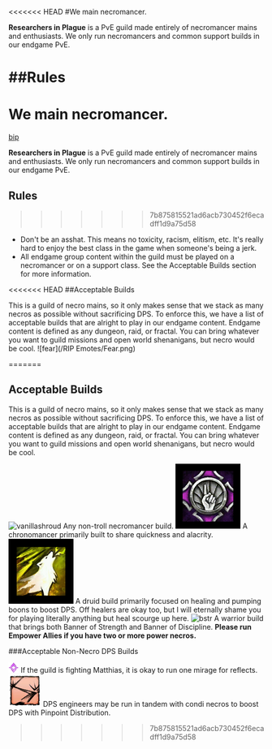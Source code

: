 <<<<<<< HEAD
#We main necromancer.

**Researchers in Plague** is a PvE guild made entirely of necromancer mains and enthusiasts. We only run necromancers and common support builds in our endgame PvE.

##Rules
=======
# We main necromancer.

[bip](/images/Blood_Is_Power.png)

**Researchers in Plague** is a PvE guild made entirely of necromancer mains and enthusiasts. We only run necromancers and common support builds in our endgame PvE.

## Rules
>>>>>>> 7b875815521ad6acb730452f6ecadff1d9a75d58

* Don't be an asshat. This means no toxicity, racism, elitism, etc. It's really hard to enjoy the best class in the game when someone's being a jerk.
* All endgame group content within the guild must be played on a necromancer or on a support class. See the Acceptable Builds section for more information.

<<<<<<< HEAD
##Acceptable Builds

This is a guild of necro mains, so it only makes sense that we stack as many necros as possible without sacrificing DPS. To enforce this, we have a list of acceptable builds that are alright to play in our endgame content.
Endgame content is defined as any dungeon, raid, or fractal. You can bring whatever you want to guild missions and open world shenanigans, but necro would be cool. ![fear](/RIP Emotes/Fear.png)

=======
## Acceptable Builds

This is a guild of necro mains, so it only makes sense that we stack as many necros as possible without sacrificing DPS. To enforce this, we have a list of acceptable builds that are alright to play in our endgame content.
Endgame content is defined as any dungeon, raid, or fractal. You can bring whatever you want to guild missions and open world shenanigans, but necro would be cool.

![vanillashroud](/images/Death_Shroud.png) Any non-troll necromancer build.
![soi](/images/Signet_of_Inspiration.png) A chronomancer primarily built to share quickness and alacrity.
![cotw](/images/Call_of_the_Wild.png) A druid build primarily focused on healing and pumping boons to boost DPS. Off healers are okay too, but I will eternally shame you for playing literally anything but heal scourge up here.
![bstr](/images/Banner_of_Discipline) A warrior build that brings both Banner of Strength and Banner of Discipline. **Please run Empower Allies if you have two or more power necros.**

###Acceptable Non-Necro DPS Builds

![mirage](/images/mirage.png) If the guild is fighting Matthias, it is okay to run one mirage for reflects.
![ppd](/images/Pinpoint_Distribution.png) DPS engineers may be run in tandem with condi necros to boost DPS with Pinpoint Distribution.
>>>>>>> 7b875815521ad6acb730452f6ecadff1d9a75d58
